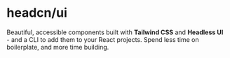 # headcn/ui

Beautiful, accessible components built with **Tailwind CSS** and **Headless UI** - and a CLI to add them to your React projects. Spend less time on boilerplate, and more time building.

